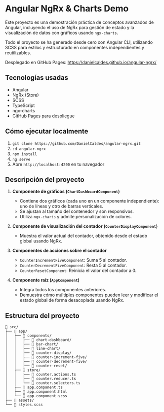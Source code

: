 # Angular NgRx & Charts Demo

Este proyecto es una demostración práctica de conceptos avanzados de Angular, incluyendo el uso de NgRx para gestión de estado y la visualización de datos con gráficos usando `ngx-charts`.

Todo el proyecto se ha generado desde cero con Angular CLI, utilizando SCSS para estilos y estructurado en componentes independientes y reutilizables.

Desplegado en GitHub Pages: https://danielcaldes.github.io/angular-ngrx/

## Tecnologías usadas

- Angular
- NgRx (Store)
- SCSS
- TypeScript
- ngx-charts
- GitHub Pages para despliegue

## Cómo ejecutar localmente

1. `git clone https://github.com/DanielCaldes/angular-ngrx.git`
2. `cd angular-ngrx`
3. `npm install`
4. `ng serve`
5. Abre `http://localhost:4200` en tu navegador

## Descripción del proyecto

1. **Componente de gráficos (`ChartDashboardComponent`)**
   - Contiene dos gráficos (cada uno en un componente independiente): uno de líneas y otro de barras verticales.
   - Se ajustan al tamaño del contenedor y son responsivos.
   - Utiliza `ngx-charts` y admite personalización de colores.

2. **Componente de visualización del contador (`CounterDisplayComponent`)**
   - Muestra el valor actual del contador, obtenido desde el estado global usando NgRx.

3. **Componentes de acciones sobre el contador**
   - `CounterIncrementFiveComponent`: Suma 5 al contador.
   - `CounterDecrementFiveComponent`: Resta 5 al contador.
   - `CounterResetComponent`: Reinicia el valor del contador a 0.

4. **Componente raíz (`AppComponent`)**
   - Integra todos los componentes anteriores.
   - Demuestra cómo múltiples componentes pueden leer y modificar el estado global de forma desacoplada usando NgRx.

## Estructura del proyecto

```
📁 src/
├── 📁 app/
│   ├── 📁 components/
│   │   ├── 📁 chart-dashboard/
│   │   ├── 📁 bar-chart/
│   │   ├── 📁 line-chart/
│   │   ├── 📁 counter-display/
│   │   ├── 📁 counter-increment-five/
│   │   ├── 📁 counter-decrement-five/
│   │   ├── 📁 counter-reset/
│   ├── 📁 store/
│   │   ├── 📄 counter.actions.ts
│   │   ├── 📄 counter.reducer.ts
│   │   └── 📄 counter.selectors.ts
│   ├── 📄 app.component.ts
│   ├── 📄 app.component.html
│   └── 📄 app.component.scss
├── 📁 assets/
└── 📄 styles.scss
```
